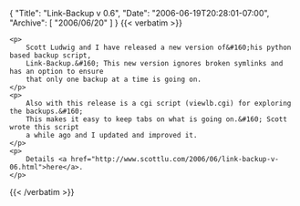 {
  "Title": "Link-Backup v 0.6",
  "Date": "2006-06-19T20:28:01-07:00",
  "Archive": [
    "2006/06/20"
  ]
}
{{< verbatim >}}

    <p>
        Scott Ludwig and I have released a new version of&#160;his python based backup script,
        Link-Backup.&#160; This new version ignores broken symlinks and has an option to ensure
        that only one backup at a time is going on.
    </p>
    <p>
        Also with this release is a cgi script (viewlb.cgi) for exploring the backups.&#160;
        This makes it easy to keep tabs on what is going on.&#160; Scott wrote this script
        a while ago and I updated and improved it.
    </p>
    <p>
        Details <a href="http://www.scottlu.com/2006/06/link-backup-v-06.html">here</a>.
    </p>

{{< /verbatim >}}
